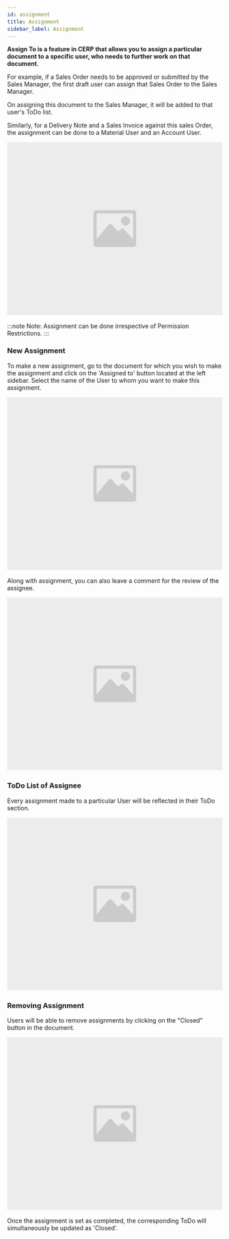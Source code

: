 ```yaml
---
id: assignment
title: Assignment
sidebar_label: Assignment
---
```


**Assign To is a feature in CERP that allows you to assign a particular document to a specific user, who needs to further work on that document.**

For example, if a Sales Order needs to be approved or submitted by the Sales Manager, the first draft user can assign that Sales Order to the Sales Manager.

On assigning this document to the Sales Manager, it will be added to that user's ToDo list.

Similarly, for a Delivery Note and a Sales Invoice against this sales Order, the assignment can be done to a Material User and an Account User.

![image](images/image.jpg)

:::note
Note: Assignment can be done irrespective of Permission Restrictions.
:::

### New Assignment

To make a new assignment, go to the document for which you wish to make the assignment and click on the 'Assigned to' button located at the left sidebar. Select the name of the User to whom you want to make this assignment.

![image](images/image.jpg)

Along with assignment, you can also leave a comment for the review of the assignee.

![image](images/image.jpg)

### ToDo List of Assignee

Every assignment made to a particular User will be reflected in their ToDo section.

![image](images/image.jpg)

### Removing Assignment

Users will be able to remove assignments by clicking on the "Closed" button in the document.

![image](images/image.jpg)

Once the assignment is set as completed, the corresponding ToDo will simultaneously be updated as 'Closed'.
